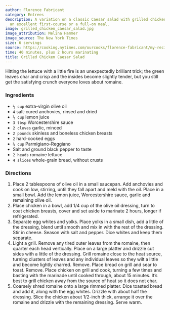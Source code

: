 ```yaml
---
author: Florence Fabricant
category: Entrees
description: A variation on a classic Caesar salad with grilled chicken that makes
  an excellent first-course or a full-on meal.
image: grilled_chicken_caesar_salad.jpg
image_attribution: Melina Hammer
image_source: The New York Times
size: 6 servings
source: https://cooking.nytimes.com/ourcooks/florence-fabricant/my-recipes?action=click&module=byline&region=recipe%20page
time: 40 minutes, plus 2 hours marinating
title: Grilled Chicken Caesar Salad
---
```


Hitting the lettuce with a little fire is an unexpectedly brilliant trick; the green leaves char and crisp and the insides become slightly tender, but you still get the satisfying crunch everyone loves about romaine.

### Ingredients

* `⅔ cup` extra-virgin olive oil
* `4` salt-cured anchovies, rinsed and dried
* `½ cup` lemon juice
* `3 tbsp` Worcestershire sauce
* `2 cloves` garlic, minced
* `2 pounds` skinless and boneless chicken breasts
* `2` hard-cooked eggs
* `¼ cup` Parmigiano-Reggiano
* Salt and ground black pepper to taste
* `2 heads` romaine lettuce
* `4 slices` whole-grain bread, without crusts

### Directions

1. Place 2 tablespoons of olive oil in a small saucepan. Add anchovies and cook on low, stirring, until they fall apart and meld with the oil. Place in a small bowl. Add the lemon juice, Worcestershire sauce, garlic and remaining olive oil.
2. Place chicken in a bowl, add 1/4 cup of the olive oil dressing, turn to coat chicken breasts, cover and set aside to marinate 2 hours, longer if refrigerated.
3. Separate egg whites and yolks. Place yolks in a small dish, add a little of the dressing, blend until smooth and mix in with the rest of the dressing. Stir in cheese. Season with salt and pepper. Dice whites and keep them separate.
4. Light a grill. Remove any tired outer leaves from the romaine, then quarter each head vertically. Place on a large platter and drizzle cut sides with a little of the dressing. Grill romaine close to the heat source, turning clusters of leaves and any individual leaves so they wilt a little and become lightly charred. Remove. Place bread on grill and sear to toast. Remove. Place chicken on grill and cook, turning a few times and basting with the marinade until cooked through, about 15 minutes. It’s best to grill chicken away from the source of heat so it does not char.
5. Coarsely shred romaine onto a large rimmed platter. Dice toasted bread and add it, along with the egg whites. Drizzle with about half the dressing. Slice the chicken about 1/2-inch thick, arrange it over the romaine and drizzle with the remaining dressing. Serve warm.